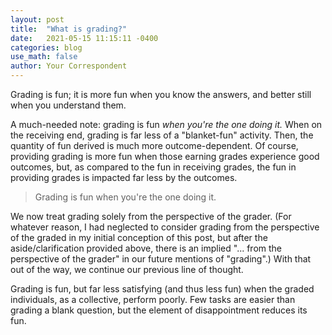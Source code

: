 ```yaml
---
layout: post
title:  "What is grading?"
date:   2021-05-15 11:15:11 -0400
categories: blog
use_math: false
author: Your Correspondent
---
```

Grading is fun; it is more fun when you know the answers, and better still when you understand them.

A much-needed note: grading is fun *when you're the one doing it.* When on the receiving end, grading is far less of a "blanket-fun" activity. Then, the quantity of fun derived is much more outcome-dependent. Of course, providing grading is more fun when those earning grades experience good outcomes, but, as compared to the fun in receiving grades, the fun in providing grades is impacted far less by the outcomes.

> Grading is fun when you're the one doing it.

We now treat grading solely from the perspective of the grader. (For whatever reason, I had neglected to consider grading from the perspective of the graded in my initial conception of this post, but after the aside/clarification provided above, there is an implied "... from the perspective of the grader" in our future mentions of "grading".) With that out of the way, we continue our previous line of thought.

Grading is fun, but far less satisfying (and thus less fun) when the graded individuals, as a collective, perform poorly. Few tasks are easier than grading a blank question, but the element of disappointment reduces its fun.

